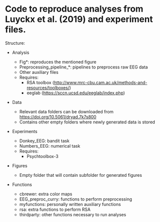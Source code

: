 # Code to reproduce analyses from Luyckx et al. (2019) and experiment files.

Structure:

* Analysis
  - Fig*: reproduces the mentioned figure
  - Preprocessing_pipeline_*: pipelines to preprocess raw EEG data
  - Other auxiliary files
  - Requires:
    - RSA toolbox (http://www.mrc-cbu.cam.ac.uk/methods-and-resources/toolboxes/)
    - eeglab (https://sccn.ucsd.edu/eeglab/index.php)

* Data
  - Relevant data folders can be downloaded from https://doi.org/10.5061/dryad.7k7s800
  - Contains other empty folders where newly generated data is stored

* Experiments
  - Donkey_EEG: bandit task
  - Numbers_EEG: numerical task
  - Requires:
    - Psychtoolbox-3

* Figures
  - Empty folder that will contain subfolder for generated figures

* Functions
  - cbrewer: extra color maps
  - EEG_preproc_curry: functions to perform preprocessing
  - myfunctions: personally written auxiliary functions
  - rsa: extra functions to perform RSA
  - thirdparty: other functions necessary to run analyses
